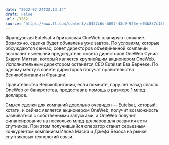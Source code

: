 ```yaml
---
date: "2022-07-24T22:13:14"
draft: False
url: /3262
source: "https://www.ft.com/content/c0437c6d-b807-43d9-926e-e03b857c1569"
---
```


Французская Eutelsat и британская OneWeb планируют слияние. Возможно, сделка будет объявлена уже завтра. По условиям, которые обсуждаются сейчас, совет директоров объединенной компании возглавит нынешний председатель совета директоров OneWeb Сунил Бхарти Миттал, который является крупнейшим акционером OneWeb. Исполнительным директором останется CEO Eutelsat Ева Бернеке. По одному месту в совете директоров получат правительства Великобритании и Франции. 

Правительство Великобритании, если помните, пару лет назад спасло OneWeb от банкротства, предоставив помощь в размере 1 млрд долларов.

Смысл сделки для компаний довольно очевиден — Eutelsat, который, кстати, и сейчас является акционером OneWeb, получит возможность развиваться с собственными запусками, а OneWeb получит финансирование на несколько млрд долларов для развития сети спутников. При этом получившийся оператор станет серьезным конкурентом компаниям Илона Маска и Джефа Безоса на рынке спутниковых технологий связи.
